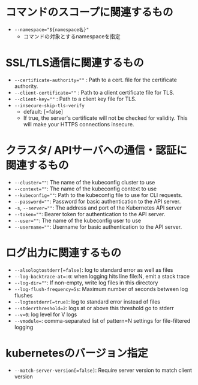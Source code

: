# コマンドのスコープに関連するもの
      
- `--namespace="${namespace名}"`
  - コマンドの対象とするnamespaceを指定

# SSL/TLS通信に関連するもの

- `--certificate-authority=""` : Path to a cert. file for the certificate authority.
- `--client-certificate=""` : Path to a client certificate file for TLS.
- `--client-key=""` : Path to a client key file for TLS.
- `--insecure-skip-tls-verify`
  - default: [=false]
  - If true, the server's certificate will not be checked for validity. This will make your HTTPS connections insecure.

# クラスタ/ APIサーバへの通信・認証に関連するもの

- `--cluster=""`: The name of the kubeconfig cluster to use
- `--context=""`: The name of the kubeconfig context to use
- `--kubeconfig=""`: Path to the kubeconfig file to use for CLI requests.
- `--password=""`: Password for basic authentication to the API server.
- `-s`, `--server=""`: The address and port of the Kubernetes API server
- `--token=""`: Bearer token for authentication to the API server.
- `--user=""`: The name of the kubeconfig user to use
- `--username=""`: Username for basic authentication to the API server.

# ログ出力に関連するもの
- `--alsologtostderr[=false]`: log to standard error as well as files
- `--log-backtrace-at=:0`: when logging hits line file:N, emit a stack trace
- `--log-dir=""`: If non-empty, write log files in this directory
- `--log-flush-frequency=5s`: Maximum number of seconds between log flushes
- `--logtostderr[=true]`: log to standard error instead of files
- `--stderrthreshold=2`: logs at or above this threshold go to stderr
- `--v=0`: log level for V logs
- `--vmodule=`: comma-separated list of pattern=N settings for file-filtered logging

# kubernetesのバージョン指定

- `--match-server-version[=false]`: Require server version to match client version
